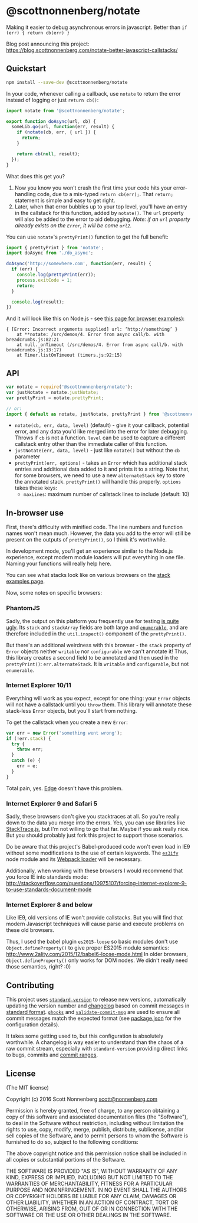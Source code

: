 # @scottnonnenberg/notate

Making it easier to debug asynchronous errors in javascript. Better than `if (err) { return cb(err) }`

Blog post announcing this project: https://blog.scottnonnenberg.com/notate-better-javascript-callstacks/

## Quickstart

```bash
npm install --save-dev @scottnonnenberg/notate
```

In your code, whenever calling a callback, use `notate` to return the error instead of logging or just `return cb()`:

```javascript
import notate from '@scottnonnenberg/notate';

export function doAsync(url, cb) {
  someLib.go(url, function(err, result) {
    if (notate(cb, err, { url }) {
      return;
    }

    return cb(null, result);
  });
}
```

What does this get you?

1. Now you know you won't crash the first time your code hits your error-handling code, due to a mis-typed `return cb(err);`. That `return;` statement is simple and easy to get right.
2. Later, when that error bubbles up to your top level, you'll have an entry in the callstack for this function, added by `notate()`. The `url` property will also be added to the error to aid debugging. _Note: if an `url` property already exists on the `Error`, it will be come `url2`._

You can use `notate`'s `prettyPrint()` function to get the full benefit:

```javascript
import { prettyPrint } from 'notate';
import doAsync from './do_async';

doAsync('http://somewhere.com', function(err, result) {
  if (err) {
    console.log(prettyPrint(err));
    process.exitCode = 1;
    return;
  }

  console.log(result);
})
```

And it will look like this on Node.js - see [this page for browser examples](https://github.com/scottnonnenberg/notate/blob/master/examples.md)):

```
{ [Error: Incorrect arguments supplied] url: ‘http://something’ }
    at **notate: /src/demos/4. Error from async call/b. with breadcrumbs.js:82:21
    at null._onTimeout (/src/demos/4. Error from async call/b. with breadcrumbs.js:13:17)
    at Timer.listOnTimeout (timers.js:92:15)
```

## API

```javascript
var notate = require('@scottnonnenberg/notate');
var justNotate = notate.justNotate;
var prettyPrint = notate.prettyPrint;

// or:
import { default as notate, justNotate, prettyPrint } from '@scottnonnenberg/notate';
```

* `notate(cb, err, data, level)` (default) - give it your callback, potential error, and any data you'd like merged into the error for later debugging. Throws if `cb` is not a function. `level` can be used to capture a different callstack entry other than the immediate caller of this function.
* `justNotate(err, data, level)` - just like `notate()` but without the `cb` parameter
* `prettyPrint(err, options)` - takes an `Error` which has additional stack entries and additional data added to it and prints it to a string. Note that, for some browsers, we need to use a new `alternateStack` key to store the annotated stack. `prettyPrint()` will handle this properly. `options` takes these keys:
  * `maxLines`: maximum number of callstack lines to include (default: 10)

## In-browser use

First, there's difficulty with minified code. The line numbers and function names won't mean much. However, the data you add to the error will still be present on the outputs of `prettyPrint()`, so I think it's worthwhile.

In development mode, you'll get an experience similar to the Node.js experience, except modern module loaders will put everything in one file. Naming your functions will really help here.

You can see what stacks look like on various browsers on the [stack examples page](https://github.com/scottnonnenberg/notate/blob/master/examples.md).

Now, some notes on specific browsers:

### PhantomJS

Sadly, the output on this platform you frequently use for testing [is quite ugly](https://github.com/scottnonnenberg/notate/blob/master/examples.md#phantomjs). Its `stack` and `stackArray` fields are both large and [`enumerable`](https://developer.mozilla.org/en-US/docs/Web/JavaScript/Enumerability_and_ownership_of_properties), and are therefore included in the `util.inspect()` component of the `prettyPrint()`.

But there's an additional weirdness with this browser - the `stack` property of `Error` objects neither `writable` nor `configurable` we can't annotate it! Thus, this library creates a second field to be annotated and then used in the `prettyPrint()`: `err.alternateStack`. It is `writable` and `configurable`, but not `enumerable`.

### Internet Explorer 10/11

Everything will work as you expect, except for one thing: your `Error` objects will not have a callstack until you `throw` them. This library will annotate these stack-less `Error` objects, but you'll start from nothing.

To get the callstack when you create a new `Error`:

```javascript
var err = new Error('something went wrong');
if (!err.stack) {
  try {
    throw err;
  }
  catch (e) {
    err = e;
  }
}
```

Total pain, yes. [Edge](https://www.microsoft.com/en-us/windows/microsoft-edge) doesn't have this problem.

### Internet Explorer 9 and Safari 5

Sadly, these browsers don't give you stacktraces at all. So you're really down to the data you merge into the errors. Yes, you can use libraries like [StackTrace.js](https://www.stacktracejs.com/), but I'm not willing to go that far. Maybe if you ask really nice. But you should probably just fork this project to support those scenarios.

Do be aware that this project's Babel-produced code won't even load in IE9 without some modifications to the use of certain keywords. The [`es3ify`](https://github.com/spicyj/es3ify) node module and its [Webpack loader](https://github.com/sorrycc/es3ify-loader) will be necessary.

Additionally, when working with these browsers I would recommend that you force IE into standards mode: http://stackoverflow.com/questions/10975107/forcing-internet-explorer-9-to-use-standards-document-mode

### Internet Explorer 8 and below

Like IE9, old versions of IE won't provide callstacks. But you will find that modern Javascript techniques will cause parse and execute problems on these old browsers.

Thus, I used the babel plugin `es2015-loose` so basic modules don't use `Object.defineProperty()` to give proper ES2015 module semantics: http://www.2ality.com/2015/12/babel6-loose-mode.html In older browsers, `Object.defineProperty()` only works for DOM nodes. We didn't really need those semantics, right? :0)

## Contributing

This project uses [`standard-version`](https://github.com/conventional-changelog/standard-version) to release new versions, automatically updating the version number and [changelog](https://github.com/scottnonnenberg/notate/blob/master/CHANGELOG.md) based on commit messages in [standard format](https://github.com/bcoe/conventional-changelog-standard/blob/master/convention.md). [`ghooks`](https://github.com/gtramontina/ghooks) and [`validate-commit-msg`](https://github.com/kentcdodds/validate-commit-msg) are used to ensure all commit messages match the expected format (see [package.json](https://github.com/scottnonnenberg/notate/blob/master/package.json) for the configuration details).

It takes some getting used to, but this configuration is absolutely worthwhile. A changelog is way easier to understand than the chaos of a raw commit stream, especially with `standard-version` providing direct links to bugs, commits and [commit ranges](https://github.com/scottnonnenberg/notate/compare/v0.2.0...v1.0.0).

## License

(The MIT license)

Copyright (c) 2016 Scott Nonnenberg <scott@nonnenberg.com>

Permission is hereby granted, free of charge, to any person obtaining a copy of this software and
associated documentation files (the "Software"), to deal in the Software without restriction,
including without limitation the rights to use, copy, modify, merge, publish, distribute,
sublicense, and/or sell copies of the Software, and to permit persons to whom the Software is
furnished to do so, subject to the following conditions:

The above copyright notice and this permission notice shall be included in all copies or
substantial portions of the Software.

THE SOFTWARE IS PROVIDED "AS IS", WITHOUT WARRANTY OF ANY KIND, EXPRESS OR IMPLIED, INCLUDING BUT
NOT LIMITED TO THE WARRANTIES OF MERCHANTABILITY, FITNESS FOR A PARTICULAR PURPOSE AND
NONINFRINGEMENT. IN NO EVENT SHALL THE AUTHORS OR COPYRIGHT HOLDERS BE LIABLE FOR ANY CLAIM,
DAMAGES OR OTHER LIABILITY, WHETHER IN AN ACTION OF CONTRACT, TORT OR OTHERWISE, ARISING FROM, OUT
OF OR IN CONNECTION WITH THE SOFTWARE OR THE USE OR OTHER DEALINGS IN THE SOFTWARE.
